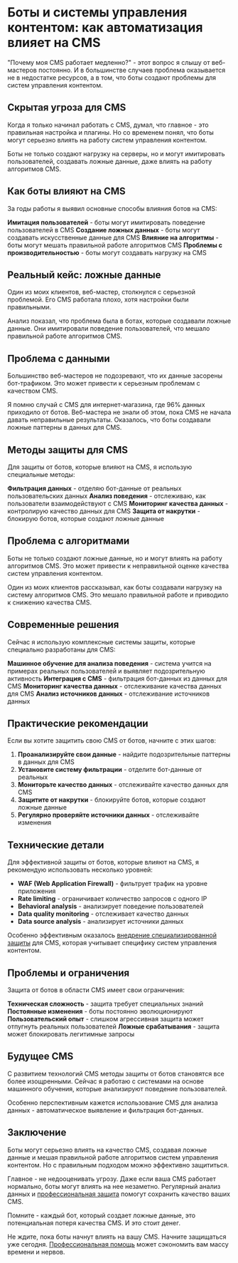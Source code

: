 ﻿# Боты и системы управления контентом: как автоматизация влияет на CMS

"Почему моя CMS работает медленно?" - этот вопрос я слышу от веб-мастеров постоянно. И в большинстве случаев проблема оказывается не в недостатке ресурсов, а в том, что боты создают проблемы для систем управления контентом.

## Скрытая угроза для CMS

Когда я только начинал работать с CMS, думал, что главное - это правильная настройка и плагины. Но со временем понял, что боты могут серьезно влиять на работу систем управления контентом.

Боты не только создают нагрузку на серверы, но и могут имитировать пользователей, создавать ложные данные, даже влиять на работу алгоритмов CMS.

## Как боты влияют на CMS

За годы работы я выявил основные способы влияния ботов на CMS:

**Имитация пользователей** - боты могут имитировать поведение пользователей в CMS
**Создание ложных данных** - боты могут создавать искусственные данные для CMS
**Влияние на алгоритмы** - боты могут мешать правильной работе алгоритмов CMS
**Проблемы с производительностью** - боты могут создавать нагрузку на CMS

## Реальный кейс: ложные данные

Один из моих клиентов, веб-мастер, столкнулся с серьезной проблемой. Его CMS работала плохо, хотя настройки были правильными.

Анализ показал, что проблема была в ботах, которые создавали ложные данные. Они имитировали поведение пользователей, что мешало правильной работе алгоритмов CMS.

## Проблема с данными

Большинство веб-мастеров не подозревают, что их данные засорены бот-трафиком. Это может привести к серьезным проблемам с качеством CMS.

Я помню случай с CMS для интернет-магазина, где 96% данных приходило от ботов. Веб-мастера не знали об этом, пока CMS не начала давать неправильные результаты. Оказалось, что боты создавали ложные паттерны в данных для CMS.

## Методы защиты для CMS

Для защиты от ботов, которые влияют на CMS, я использую специальные методы:

**Фильтрация данных** - отделяю бот-данные от реальных пользовательских данных
**Анализ поведения** - отслеживаю, как пользователи взаимодействуют с CMS
**Мониторинг качества данных** - контролирую качество данных для CMS
**Защита от накрутки** - блокирую ботов, которые создают ложные данные

## Проблема с алгоритмами

Боты не только создают ложные данные, но и могут влиять на работу алгоритмов CMS. Это может привести к неправильной оценке качества систем управления контентом.

Один из моих клиентов рассказывал, как боты создавали нагрузку на систему алгоритмов CMS. Это мешало правильной работе и приводило к снижению качества CMS.

## Современные решения

Сейчас я использую комплексные системы защиты, которые специально разработаны для CMS:

**Машинное обучение для анализа поведения** - система учится на примерах реальных пользователей и выявляет подозрительную активность
**Интеграция с CMS** - фильтрация бот-данных из данных для CMS
**Мониторинг качества данных** - отслеживание качества данных для CMS
**Анализ источников данных** - отслеживание источников данных

## Практические рекомендации

Если вы хотите защитить свою CMS от ботов, начните с этих шагов:

1. **Проанализируйте свои данные** - найдите подозрительные паттерны в данных для CMS
2. **Установите систему фильтрации** - отделите бот-данные от реальных
3. **Мониторьте качество данных** - отслеживайте качество данных для CMS
4. **Защитите от накрутки** - блокируйте ботов, которые создают ложные данные
5. **Регулярно проверяйте источники данных** - отслеживайте изменения

## Технические детали

Для эффективной защиты от ботов, которые влияют на CMS, я рекомендую использовать несколько уровней:

- **WAF (Web Application Firewall)** - фильтрует трафик на уровне приложения
- **Rate limiting** - ограничивает количество запросов с одного IP
- **Behavioral analysis** - анализирует поведение пользователей
- **Data quality monitoring** - отслеживает качество данных
- **Data source analysis** - анализирует источники данных

Особенно эффективным оказалось [внедрение специализированной защиты](https://progaem.com/ustanovka-antibota-usluga-po-zashhite-ot-botov-vashih-sajtov-na-razlichnyh-cms-sistemah.html) для CMS, которая учитывает специфику систем управления контентом.

## Проблемы и ограничения

Защита от ботов в области CMS имеет свои ограничения:

**Техническая сложность** - защита требует специальных знаний
**Постоянные изменения** - боты постоянно эволюционируют
**Пользовательский опыт** - слишком агрессивная защита может отпугнуть реальных пользователей
**Ложные срабатывания** - защита может блокировать легитимные запросы

## Будущее CMS

С развитием технологий CMS методы защиты от ботов становятся все более изощренными. Сейчас я работаю с системами на основе машинного обучения, которые анализируют поведение пользователей.

Особенно перспективным кажется использование CMS для анализа данных - автоматическое выявление и фильтрация бот-данных.

## Заключение

Боты могут серьезно влиять на качество CMS, создавая ложные данные и мешая правильной работе алгоритмов систем управления контентом. Но с правильным подходом можно эффективно защититься.

Главное - не недооценивать угрозу. Даже если ваша CMS работает нормально, боты могут влиять на нее незаметно. Регулярный анализ данных и [профессиональная защита](https://progaem.com/ustanovka-antibota-usluga-po-zashhite-ot-botov-vashih-sajtov-na-razlichnyh-cms-sistemah.html) помогут сохранить качество ваших CMS.

Помните - каждый бот, который создает ложные данные, это потенциальная потеря качества CMS. И это стоит денег.

Не ждите, пока боты начнут влиять на вашу CMS. Начните защищаться уже сегодня. [Профессиональная помощь](https://progaem.com/ustanovka-antibota-usluga-po-zashhite-ot-botov-vashih-sajtov-na-razlichnyh-cms-sistemah.html) может сэкономить вам массу времени и нервов.
